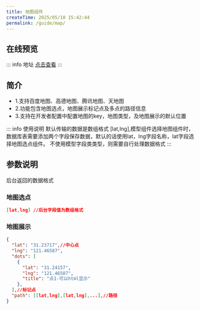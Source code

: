 ```yaml
---
title: 地图组件
createTime: 2025/05/10 15:42:44
permalink: /guide/map/
---
```

## 在线预览
::: info 地址
[点击查看](https://echoyl.com/antadmin/components/map)
:::
## 简介
- 1.支持百度地图、高德地图、腾讯地图、天地图
- 2.功能包含地图选点，地图展示标记点及多点的路径信息
- 3.支持在开发者配置中配置地图的key，地图类型，及地图展示的默认位置

::: info 使用说明
默认传输的数据是数组格式 [lat,lng],模型组件选择地图组件时，数据库表需要添加两个字段保存数据，默认的话使用lat，lng字段名称，lat字段选择地图选点组件。
不使用模型字段类类型，则需要自行处理数据格式
:::


## 参数说明

后台返回的数据格式

### 地图选点

```json
[lat,lng] //后台字段值为数组格式
```

### 地图展示

```json
{
  "lat": "31.23717",//中心点
  "lng": "121.46587",
  "dots": [
    {
      "lat": "31.24157",
      "lng": "121.46587",
      "title": "点1-可以html显示"
    },
  ],//标记点
  "path": [[lat,lng],[lat,lng],...],//路径
}
```